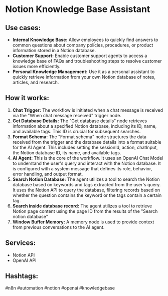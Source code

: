 # Notion Knowledge Base Assistant

## Use cases:

- **Internal Knowledge Base:** Allow employees to quickly find answers to common questions about company policies, procedures, or product information stored in a Notion database.
- **Customer Support:** Enable customer support agents to access a knowledge base of FAQs and troubleshooting steps to resolve customer issues more efficiently.
- **Personal Knowledge Management:** Use it as a personal assistant to quickly retrieve information from your own Notion database of notes, articles, and research.

## How it works:

1.  **Chat Trigger:** The workflow is initiated when a chat message is received via the "When chat message received" trigger node.
2.  **Get Database Details:** The "Get database details" node retrieves information about a specified Notion database, including its ID, name, and available tags. This ID is crucial for subsequent searches.
3.  **Format Schema:** The "Format schema" node structures the data received from the trigger and the database details into a format suitable for the AI Agent. This includes setting the sessionId, action, chatInput, the Notion database ID, its name, and available tags.
4.  **AI Agent:** This is the core of the workflow. It uses an OpenAI Chat Model to understand the user's query and interact with the Notion database. It is configured with a system message that defines its role, behavior, error handling, and output format.
5.  **Search Notion Database:** The agent utilizes a tool to search the Notion database based on keywords and tags extracted from the user's query. It uses the Notion API to query the database, filtering records based on whether the question contains the keyword or the tags contain a certain tag.
6.  **Search inside database record:** The agent utilizes a tool to retrieve Notion page content using the page ID from the results of the "Search notion database"
7.  **Window Buffer Memory:** A memory node is used to provide context from previous conversations to the AI agent.

## Services:

*   Notion API
*   OpenAI API

## Hashtags:

#n8n #automation #notion #openai #knowledgebase
